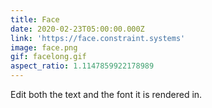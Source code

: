 ```yaml
---
title: Face
date: 2020-02-23T05:00:00.000Z
link: 'https://face.constraint.systems'
image: face.png
gif: facelong.gif
aspect_ratio: 1.1147859922178989
---
```


Edit both the text and the font it is rendered in.
